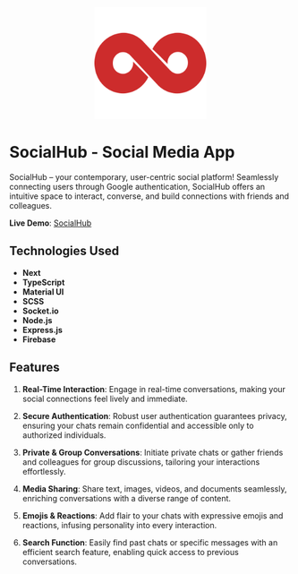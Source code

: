 <p align="center">
  <img width="200" height="200" src="public/socialhub-logo.png">
</p>

# SocialHub - Social Media App

SocialHub – your contemporary, user-centric social platform! Seamlessly connecting users through Google authentication, SocialHub offers an intuitive space to interact, converse, and build connections with friends and colleagues.

**Live Demo**: [SocialHub](#)

## Technologies Used

- **Next**
- **TypeScript**
- **Material UI**
- **SCSS**
- **Socket.io**
- **Node.js**
- **Express.js**
- **Firebase**

## Features

1. **Real-Time Interaction**: Engage in real-time conversations, making your social connections feel lively and immediate.

2. **Secure Authentication**: Robust user authentication guarantees privacy, ensuring your chats remain confidential and accessible only to authorized individuals.

3. **Private & Group Conversations**: Initiate private chats or gather friends and colleagues for group discussions, tailoring your interactions effortlessly.

4. **Media Sharing**: Share text, images, videos, and documents seamlessly, enriching conversations with a diverse range of content.

5. **Emojis & Reactions**: Add flair to your chats with expressive emojis and reactions, infusing personality into every interaction.

6. **Search Function**: Easily find past chats or specific messages with an efficient search feature, enabling quick access to previous conversations.
